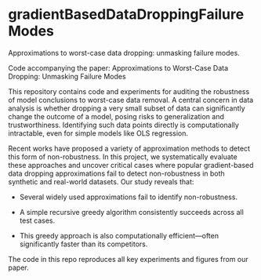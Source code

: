 # gradientBasedDataDroppingFailureModes
Approximations to worst-case data dropping: unmasking failure modes.

Code accompanying the paper: Approximations to Worst-Case Data Dropping: Unmasking Failure Modes

This repository contains code and experiments for auditing the robustness of model conclusions to worst-case data removal. A central concern in data analysis is whether dropping a very small subset of data can significantly change the outcome of a model, posing risks to generalization and trustworthiness. Identifying such data points directly is computationally intractable, even for simple models like OLS regression.

Recent works have proposed a variety of approximation methods to detect this form of non-robustness. In this project, we systematically evaluate these approaches and uncover critical cases where popular gradient-based data dropping approximations fail to detect non-robustness in both synthetic and real-world datasets. Our study reveals that:

- Several widely used approximations fail to identify non-robustness.

- A simple recursive greedy algorithm consistently succeeds across all test cases.

- This greedy approach is also computationally efficient—often significantly faster than its competitors.

The code in this repo reproduces all key experiments and figures from our paper.
